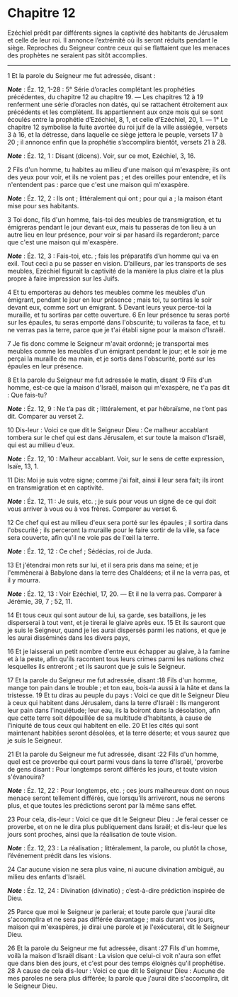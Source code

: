 # Chapitre 12

Ezéchiel prédit par différents signes la captivité des habitants de Jérusalem et celle de leur roi.
Il annonce l’extrémité où ils seront réduits pendant le siège.
Reproches du Seigneur contre ceux qui se flattaient que les menaces des prophètes ne seraient pas sitôt accomplies.

***

1 Et la parole du Seigneur me fut adressée, disant :

***Note*** :  Éz. 12, 1-28 : 5° Série d’oracles complétant les prophéties précédentes, du chapitre 12 au chapitre 19. ― Les chapitres 12 à 19 renferment une série d’oracles non datés, qui se rattachent étroitement aux précédents et les complètent. Ils appartiennent aux onze mois qui se sont écoulés entre la prophétie d’Ezéchiel, 8, 1, et celle d’Ezéchiel, 20, 1. ― 1° Le chapitre 12 symbolise la fuite avortée du roi juif de la ville assiégée, versets 3 à 16, et la détresse, dans laquelle ce siège jettera le peuple, versets 17 à 20 ; il annonce enfin que la prophétie s’accomplira bientôt, versets 21 à 28.

***Note*** :  Éz. 12, 1 : Disant (dicens). Voir, sur ce mot, Ezéchiel, 3, 16.


2 Fils d'un homme, tu habites au milieu d'une maison qui m'exaspère; ils ont des yeux pour voir, et ils ne voient pas ; et des oreilles pour entendre, et ils n'entendent pas : parce que c'est une maison qui m'exaspère.

***Note*** :  Éz. 12, 2 : Ils ont ; littéralement qui ont ; pour qui a ; la maison étant mise pour ses habitants.

3 Toi donc, fils d'un homme, fais-toi des meubles de transmigration, et tu émigreras pendant le jour devant eux, mais tu passeras de ton lieu à un autre lieu en leur présence, pour voir si par hasard ils regarderont; parce que c'est une maison qui m'exaspère.

***Note*** :  Éz. 12, 3 : Fais-toi, etc. ; fais les préparatifs d’un homme qui va en exil. Tout ceci a pu se passer en vision. D’ailleurs, par les transports de ses meubles, Ezéchiel figurait la captivité de la manière la plus claire et la plus propre à faire impression sur les Juifs.

4 Et tu emporteras au dehors tes meubles comme les meubles d'un émigrant, pendant le jour en leur présence ; mais toi, tu sortiras le soir devant eux, comme sort un émigrant. 5 Devant leurs yeux perce-toi la muraille, et tu sortiras par cette ouverture. 6 En leur présence tu seras porté sur les épaules, tu seras emporté dans l'obscurité; tu voileras ta face, et tu ne verras pas la terre, parce que je t'ai établi signe pour la maison d'Israël.


7 Je fis donc comme le Seigneur m'avait ordonné; je transportai mes meubles comme les meubles d'un émigrant pendant le jour; et le soir je me perçai la muraille de ma main, et je sortis dans l'obscurité, porté sur les épaules en leur présence.


8 Et la parole du Seigneur me fut adressée le matin, disant :9 Fils d'un homme, est-ce que la maison d'Israël, maison qui m'exaspère, ne t'a pas dit : Que fais-tu?

***Note*** :  Éz. 12, 9 : Ne t’a pas dit ; littéralement, et par hébraïsme, ne t’ont pas dit. Comparer au verset 2.

10 Dis-leur : Voici ce que dit le Seigneur Dieu : Ce malheur accablant tombera sur le chef qui est dans Jérusalem, et sur toute la maison d'Israël, qui est au milieu d'eux.

***Note*** :  Éz. 12, 10 : Malheur accablant. Voir, sur le sens de cette expression, Isaïe, 13, 1.


11 Dis: Moi je suis votre signe; comme j'ai fait, ainsi il leur sera fait; ils iront en transmigration et en captivité.

***Note*** :  Éz. 12, 11 : Je suis, etc. ; je suis pour vous un signe de ce qui doit vous arriver à vous ou à vos frères. Comparer au verset 6.

12 Ce chef qui est au milieu d'eux sera porté sur les épaules ; il sortira dans l'obscurité ; ils perceront la muraille pour le faire sortir de la ville, sa face sera couverte, afin qu'il ne voie pas de l'œil la terre.

***Note*** :  Éz. 12, 12 : Ce chef ; Sédécias, roi de Juda.


13 Et j'étendrai mon rets sur lui, et il sera pris dans ma seine; et je l'emmènerai à Babylone dans la terre des Chaldéens; et il ne la verra pas, et il y mourra.

***Note*** :  Éz. 12, 13 : Voir Ezéchiel, 17, 20. ― Et il ne la verra pas. Comparer à Jérémie, 39, 7 ; 52, 11.


14 Et tous ceux qui sont autour de lui, sa garde, ses bataillons, je les disperserai à tout vent, et je tirerai le glaive après eux. 15 Et ils sauront que je suis le Seigneur, quand je les aurai dispersés parmi les nations, et que je les aurai disséminés dans les divers pays,


16 Et je laisserai un petit nombre d'entre eux échapper au glaive, à la famine et à la peste, afin qu'ils racontent tous leurs crimes parmi les nations chez lesquelles ils entreront ; et ils sauront que je suis le Seigneur.


17 Et la parole du Seigneur me fut adressée, disant :18 Fils d'un homme, mange ton pain dans le trouble ; et ton eau, bois-la aussi à la hâte et dans la tristesse. 19 Et tu diras au peuple du pays : Voici ce que dit le Seigneur Dieu à ceux qui habitent dans Jérusalem, dans la terre d'Israël : Ils mangeront leur pain dans l'inquiétude; leur eau, ils la boiront dans la désolation, afin que cette terre soit dépouillée de sa multitude d'habitants, à cause de l'iniquité de tous ceux qui habitent en elle. 20 Et les cités qui sont maintenant habitées seront désolées, et la terre déserte; et vous saurez que je suis le Seigneur.


21 Et la parole du Seigneur me fut adressée, disant :22 Fils d'un homme, quel est ce proverbe qui court parmi vous dans la terre d'Israël, 'proverbe de gens disant : Pour longtemps seront différés les jours, et toute vision s'évanouira?

***Note*** :  Éz. 12, 22 : Pour longtemps, etc. ; ces jours malheureux dont on nous menace seront tellement différés, que lorsqu’ils arriveront, nous ne serons plus, et que toutes les prédictions seront par là même sans effet.

23 Pour cela, dis-leur : Voici ce que dit le Seigneur Dieu : Je ferai cesser ce proverbe, et on ne le dira plus publiquement dans Israël; et dis-leur que les jours sont proches, ainsi que la réalisation de toute vision.

***Note*** :  Éz. 12, 23 : La réalisation ; littéralement, la parole, ou plutôt la chose, l’événement prédit dans les visions.

24 Car aucune vision ne sera plus vaine, ni aucune divination ambiguë, au milieu des enfants d'Israël.

***Note*** :  Éz. 12, 24 : Divination (divinatio) ; c’est-à-dire prédiction inspirée de Dieu.

25 Parce que moi le Seigneur je parlerai; et toute parole que j'aurai dite s'accomplira et ne sera pas différée davantage ; mais durant vos jours, maison qui m'exaspères, je dirai une parole et je l'exécuterai, dit le Seigneur Dieu.


26 Et la parole du Seigneur me fut adressée, disant :27 Fils d'un homme, voilà la maison d'Israël disant : La vision que celui-ci voit n'aura son effet que dans bien des jours, et c'est pour des temps éloignés qu'il prophétise. 28 A cause de cela dis-leur : Voici ce que dit le Seigneur Dieu : Aucune de mes paroles ne sera plus différée; la parole que j'aurai dite s'accomplira, dit le Seigneur Dieu.

